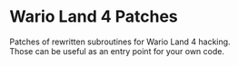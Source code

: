 # Wario Land 4 Patches
Patches of rewritten subroutines for Wario Land 4 hacking.  
Those can be useful as an entry point for your own code.  
